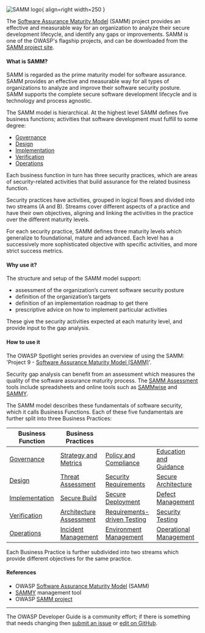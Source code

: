 ![SAMM logo](../../../assets/images/logos/samm.png "OWASP SAMM"){ align=right width=250 }

The [Software Assurance Maturity Model][samm] (SAMM) project provides an effective and measurable way for
an organization to analyze their secure development lifecycle, and identify any gaps or improvements.
SAMM is one of the OWASP's flagship projects, and can be downloaded from the [SAMM project site][samm-project].

#### What is SAMM?

SAMM is regarded as the prime maturity model for software assurance.
SAMM provides an effective and measurable way for all types of organizations to analyze and improve
their software security posture.
SAMM supports the complete secure software development lifecycle and is technology and process agnostic.

The SAMM model is hierarchical. At the highest level SAMM defines five business functions;
activities that software development must fulfill to some degree:

* [Governance][sammg]
* [Design][sammd]
* [Implementation][sammi]
* [Verification][sammv]
* [Operations][sammo]

Each business function in turn has three security practices,
which are areas of security-related activities that build assurance for the related business function.

Security practices have activities, grouped in logical flows and divided into two streams (A and B).
Streams cover different aspects of a practice and have their own objectives,
aligning and linking the activities in the practice over the different maturity levels.

For each security practice, SAMM defines three maturity levels which generalize to foundational, mature and advanced.
Each level has a successively more sophisticated objective with specific activities, and more strict success metrics.

#### Why use it?

The structure and setup of the SAMM model support:

* assessment of the organization’s current software security posture
* definition of the organization’s targets
* definition of an implementation roadmap to get there
* prescriptive advice on how to implement particular activities

These give the security activities expected at each maturity level, and provide input to the gap analysis.

#### How to use it

The OWASP Spotlight series provides an overview of using the SAMM:
'Project 9 - [Software Assurance Maturity Model (SAMM)][spotlight09]'.

Security gap analysis can benefit from an assessment which measures the quality of the software assurance maturity process.
The [SAMM Assessment][samma] tools include spreadsheets and online tools such as [SAMMwise][sammwise] and [SAMMY][sammy].

The SAMM model describes these fundamentals of software security, which it calls Business Functions.
Each of these five fundamentals are further split into three Business Practices:

| Business Function       | Business Practices                 |                                        |        |
| ----------------------- | ---------------------------------- | -------------------------------------- | ------ |
| [Governance][sammg]     | [Strategy and Metrics][sammgsm]    | [Policy and Compliance][sammgpc]       | [Education and Guidance][sammgeg] |
| [Design][sammd]         | [Threat Assessment][sammdta]       | [Security Requirements][sammdsr]       | [Secure Architecture][sammdsa]    |
| [Implementation][sammi] | [Secure Build][sammisb]            | [Secure Deployment][sammisd]           | [Defect Management][sammidm]      |
| [Verification][sammv]   | [Architecture Assessment][sammvaa] | [Requirements-driven Testing][sammvrt] | [Security Testing][sammvst]       |
| [Operations][sammo]     | [Incident Management][sammoim]     | [Environment Management][sammoem]      | [Operational Management][sammoom] |

Each Business Practice is further subdivided into two streams which provide different objectives for the same practice.

#### References

* OWASP [Software Assurance Maturity Model][samm] (SAMM)
* [SAMMY][sammy] management tool
* OWASP [SAMM project][samm-project]

----

The OWASP Developer Guide is a community effort; if there is something that needs changing
then [submit an issue][issue130101] or [edit on GitHub][edit130101].

[edit130101]: https://github.com/OWASP/DevGuide/blob/main/docs/11-security-gap-analysis/01-guides/01-samm.md
[issue130101]: https://github.com/OWASP/DevGuide/issues/new?labels=content&template=request.md&title=Update:%2011-security-gap-analysis/01-guides/01-samm
[samm]: https://owaspsamm.org/about/
[samma]: https://owaspsamm.org/assessment/
[sammd]: https://owaspsamm.org/model/design/
[sammdsa]: https://owaspsamm.org/model/design/secure-architecture/
[sammdsr]: https://owaspsamm.org/model/design/security-requirements/
[sammdta]: https://owaspsamm.org/model/design/threat-assessment/
[sammg]: https://owaspsamm.org/model/governance/
[sammgeg]: https://owaspsamm.org/model/governance/education-and-guidance/
[sammgpc]: https://owaspsamm.org/model/governance/policy-and-compliance/
[sammgsm]: https://owaspsamm.org/model/governance/strategy-and-metrics/
[sammi]: https://owaspsamm.org/model/implementation/
[sammidm]: https://owaspsamm.org/model/implementation/defect-management/
[sammisb]: https://owaspsamm.org/model/implementation/secure-build/
[sammisd]: https://owaspsamm.org/model/implementation/secure-deployment/
[sammo]: https://owaspsamm.org/model/operations/
[sammoem]: https://owaspsamm.org/model/operations/environment-management/
[sammoim]: https://owaspsamm.org/model/operations/incident-management
[sammoom]: https://owaspsamm.org/model/operations/operational-management/
[sammv]: https://owaspsamm.org/model/verification/
[sammvaa]: https://owaspsamm.org/model/verification/architecture-assessment/
[sammvrt]: https://owaspsamm.org/model/verification/requirements-driven-testing/
[sammvst]: https://owaspsamm.org/model/verification/security-testing/
[samm-project]: https://owasp.org/www-project-samm/
[sammwise]: https://github.com/owaspsamm/sammwise
[sammy]: https://sammy.codific.com/
[spotlight09]: https://youtu.be/N0zcZnkH5Wg
